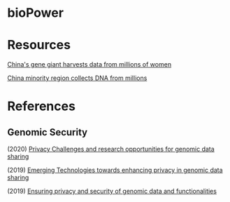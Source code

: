 # bioPower

# Resources 

[China's gene giant harvests data from millions of women](https://github.com/Ramb0a/bioPower/blob/main/papers/China%E2%80%99s_gene%20giant_harvests_data_reuters.pdf)

[China minority region collects DNA from millions](https://github.com/Ramb0a/bioPower/blob/main/papers/china_minority_region_collections_dna_from_millions.pdf)

# References

## Genomic Security 

(2020) [Privacy Challenges and research opportunities for genomic data sharing](https://github.com/Ramb0a/bioPower/blob/main/papers/Privacy_Challenges_and_Research_Opportunities_for_Genomic_Data_sharing.pdf)

(2019) [Emerging Technologies towards enhancing privacy in genomic data sharing](https://github.com/Ramb0a/bioPower/blob/main/papers/Emerging_technologies_towards_enhancing_privacy_in_genomic_data_sharing.pdf)

(2019) [Ensuring privacy and security of genomic data and functionalities](https://github.com/Ramb0a/bioPower/blob/main/papers/ensuring_privacy_security_genomic_data.pdf)
